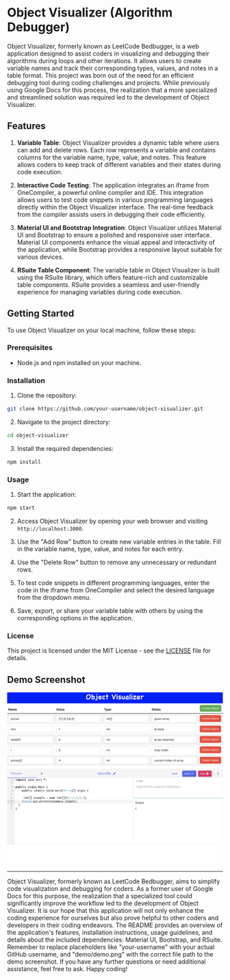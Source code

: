 # Object Visualizer (Algorithm Debugger)

Object Visualizer, formerly known as LeetCode Bedbugger, is a web application designed to assist coders in visualizing and debugging their algorithms during loops and other iterations. It allows users to create variable names and track their corresponding types, values, and notes in a table format. This project was born out of the need for an efficient debugging tool during coding challenges and projects. While previously using Google Docs for this process, the realization that a more specialized and streamlined solution was required led to the development of Object Visualizer.

## Features

1. **Variable Table**: Object Visualizer provides a dynamic table where users can add and delete rows. Each row represents a variable and contains columns for the variable name, type, value, and notes. This feature allows coders to keep track of different variables and their states during code execution.

2. **Interactive Code Testing**: The application integrates an iframe from OneCompiler, a powerful online compiler and IDE. This integration allows users to test code snippets in various programming languages directly within the Object Visualizer interface. The real-time feedback from the compiler assists users in debugging their code efficiently.

3. **Material UI and Bootstrap Integration**: Object Visualizer utilizes Material UI and Bootstrap to ensure a polished and responsive user interface. Material UI components enhance the visual appeal and interactivity of the application, while Bootstrap provides a responsive layout suitable for various devices.

4. **RSuite Table Component**: The variable table in Object Visualizer is built using the RSuite library, which offers feature-rich and customizable table components. RSuite provides a seamless and user-friendly experience for managing variables during code execution.

## Getting Started

To use Object Visualizer on your local machine, follow these steps:

### Prerequisites

- Node.js and npm installed on your machine.

### Installation

1. Clone the repository:

```bash
git clone https://github.com/your-username/object-visualizer.git
```

2. Navigate to the project directory:

```bash
cd object-visualizer
```

3. Install the required dependencies:

```bash
npm install
```

### Usage

1. Start the application:

```bash
npm start
```

2. Access Object Visualizer by opening your web browser and visiting `http://localhost:3000`.

3. Use the "Add Row" button to create new variable entries in the table. Fill in the variable name, type, value, and notes for each entry.

4. Use the "Delete Row" button to remove any unnecessary or redundant rows.

5. To test code snippets in different programming languages, enter the code in the iframe from OneCompiler and select the desired language from the dropdown menu.

6. Save, export, or share your variable table with others by using the corresponding options in the application.

### License

This project is licensed under the MIT License - see the [LICENSE](LICENSE) file for details.

## Demo Screenshot

<p align="center">
  <img src="demo/vis.png" alt="Object Visualizer Demo" width="800" height="400">
</p>

---

Object Visualizer, formerly known as LeetCode Bedbugger, aims to simplify code visualization and debugging for coders. As a former user of Google Docs for this purpose, the realization that a specialized tool could significantly improve the workflow led to the development of Object Visualizer. It is our hope that this application will not only enhance the coding experience for ourselves but also prove helpful to other coders and developers in their coding endeavors. The README provides an overview of the application's features, installation instructions, usage guidelines, and details about the included dependencies: Material UI, Bootstrap, and RSuite. Remember to replace placeholders like "your-username" with your actual GitHub username, and "demo/demo.png" with the correct file path to the demo screenshot. If you have any further questions or need additional assistance, feel free to ask. Happy coding!
